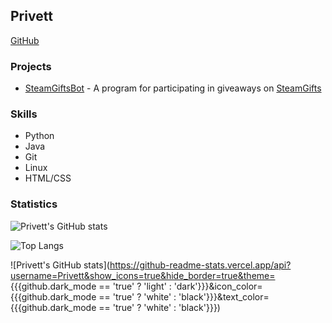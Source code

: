 ## Privett

[GitHub](https://github.com/Privett)

### Projects
- [SteamGiftsBot](https://github.com/Privett/steamgifts-bot) - A program for participating in giveaways on [SteamGifts](https://www.steamgifts.com/)

### Skills
- Python
- Java
- Git
- Linux
- HTML/CSS

### Statistics
![Privett's GitHub stats](https://github-readme-stats.vercel.app/api?username=Privett&show_icons=true&hide_border=true&theme=${{is_dark_mode}}?dark=radical&light=radical&icon_color=white&text_color=white)

![Top Langs](https://github-readme-stats.vercel.app/api/top-langs/?username=Privett&layout=compact&hide_border=true&hide_title=true&theme=${{is_dark_mode}}?dark=radical&light=radical&text_color=white&icon_color=white)

![Privett's GitHub stats](https://github-readme-stats.vercel.app/api?username=Privett&show_icons=true&hide_border=true&theme=<!--%20-->{{{github.dark_mode == 'true' ? 'light' : 'dark'}}}&icon_color=<!--%20-->{{{github.dark_mode == 'true' ? 'white' : 'black'}}}&text_color=<!--%20-->{{{github.dark_mode == 'true' ? 'white' : 'black'}}})
